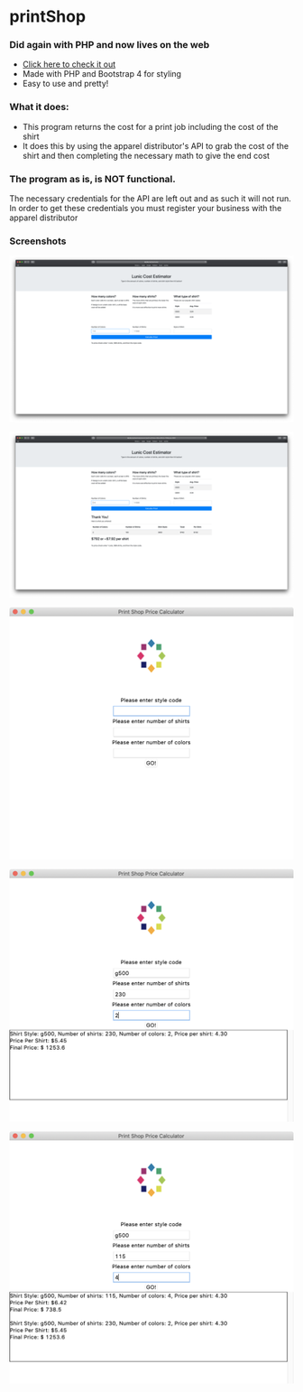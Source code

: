 # printShop

### Did again with PHP and now lives on the web

- [Click here to check it out](https://jdiaz.tech/estimate/)
- Made with PHP and Bootstrap 4 for styling
- Easy to use and pretty!

### What it does:

- This program returns the cost for a print job including the cost of the shirt
- It does this by using the apparel distributor's API to grab the cost of the shirt and then completing the necessary math to give the end cost

### The program as is, is NOT functional.

<p>The necessary credentials for the API are left out and as such it will not run. In order to get these credentials you must register your business with the apparel distributor</p>

### Screenshots
![Web 1](web1.png "web 1")

![Web 2](web2.png "web 2")

![Start](start.png "start")

![First](first.png "first")

![Second](second.png "second")

